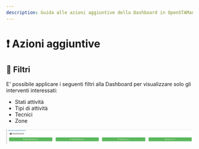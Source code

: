 ```yaml
---
description: Guida alle azioni aggiuntive della Dashboard in OpenSTAManager
---
```


# ❗ Azioni aggiuntive

## 🔦 Filtri

E' possibile applicare i seguenti filtri alla Dashboard per visualizzare solo gli interventi interessati:

* Stati attività
* Tipi di attività
* Tecnici
* Zone

![](<../../../.gitbook/assets/immagine (95).png>)
